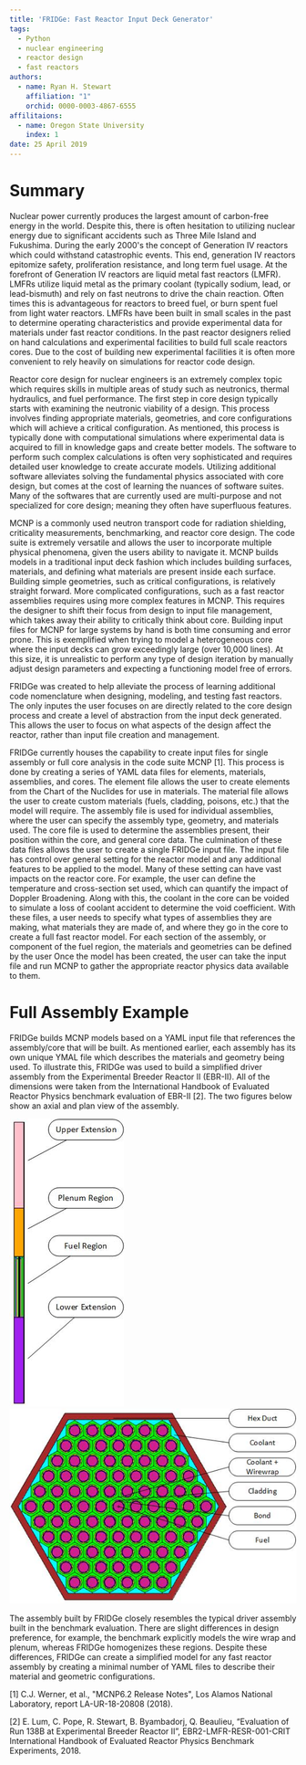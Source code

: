 ```yaml
---
title: 'FRIDGe: Fast Reactor Input Deck Generator'
tags:
  - Python
  - nuclear engineering
  - reactor design
  - fast reactors
authors:
  - name: Ryan H. Stewart
    affiliation: "1"
    orchid: 0000-0003-4867-6555
affilitaions:
  - name: Oregon State University
    index: 1
date: 25 April 2019
---
```


# Summary

Nuclear power currently produces the largest amount of carbon-free energy in the world.
Despite this, there is often hesitation to utilizing nuclear energy due to significant accidents such as Three Mile Island and Fukushima.
During the early 2000's the concept of Generation IV reactors which could withstand catastrophic events.
This end, generation IV reactors epitomize safety, proliferation resistance, and long term fuel usage.
At the forefront of Generation IV reactors are liquid metal fast reactors (LMFR).
LMFRs utilize liquid metal as the primary coolant (typically sodium, lead, or lead-bismuth) and rely on fast neutrons to drive the chain reaction.
Often times this is advantageous for reactors to breed fuel, or burn spent fuel from light water reactors.
LMFRs have been built in small scales in the past to determine operating characteristics and provide experimental data for materials under fast reactor conditions.
In the past reactor designers relied on hand calculations and experimental facilities to build full scale reactors cores.
Due to the cost of building new experimental facilities it is often more convenient to rely heavily on simulations for reactor code design.

Reactor core design for nuclear engineers is an extremely complex topic which requires skills in multiple areas of study such as neutronics, thermal hydraulics, and fuel performance.
The first step in core design typically starts with examining the neutronic viability of a design.
This process involves finding appropriate materials, geometries, and core configurations which will achieve a critical configuration.
As mentioned, this process is typically done with computational simulations where experimental data is acquired to fill in knowledge gaps and create better models.
The software to perform such complex calculations is often very sophisticated and requires detailed user knowledge to create accurate models.
Utilizing additional software alleviates solving the fundamental physics associated with core design, but comes at the cost of learning the nuances of software suites.
Many of the softwares that are currently used are multi-purpose and not specialized for core design; meaning they often have superfluous features.

MCNP is a commonly used neutron transport code for radiation shielding, criticality measurements, benchmarking, and reactor core design.
The code suite is extremely versatile and allows the user to incorporate multiple physical phenomena, given the users ability to navigate it.
MCNP builds models in a traditional input deck fashion which includes building surfaces, materials, and defining what materials are present inside each surface.
Building simple geometries, such as critical configurations, is relatively straight forward.
More complicated configurations, such as a fast reactor assemblies requires using more complex features in MCNP.
This requires the designer to shift their focus from design to input file management, which takes away their ability to critically think about core.
Building input files for MCNP for large systems by hand is both time consuming and error prone.
This is exemplified when trying to model a heterogeneous core where the input decks can grow exceedingly large (over 10,000 lines).
At this size, it is unrealistic to perform any type of design iteration by manually adjust design parameters and expecting a functioning model free of errors.

FRIDGe was created to help alleviate the process of learning additional code nomenclature when designing, modeling, and testing fast reactors.
The only inputes the user focuses on are directly related to the core design process and create a level of abstraction from the input deck generated.
This allows the user to focus on what aspects of the design affect the reactor, rather than input file creation and management.

FRIDGe currently houses the capability to create input files for single assembly or full core analysis in the code suite MCNP [1].
This process is done by creating a series of YAML data files for elements, materials, assemblies, and cores.
The element file allows the user to create elements from the Chart of the Nuclides for use in materials.
The material file allows the user to create custom materials (fuels, cladding, poisons, etc.) that the model will require.
The assembly file is used for individual assemblies, where the user can specify the assembly type, geometry, and materials used.
The core file is used to determine the assemblies present, their position within the core, and general core data.
The culmination of these data files allows the user to create a single FRIDGe input file.
The input file has control over general setting for the reactor model and any additional features to be applied to the model.
Many of these setting can have vast impacts on the reactor core.
For example, the user can define the temperature and cross-section set used, which can quantify the impact of Doppler Broadening.
Along with this, the coolant in the core can be voided to simulate a loss of coolant accident to determine the void coefficient.
With these files, a user needs to specify what types of assemblies they are making, what materials they are made of, and where they go in the core to create a full fast reactor model.
For each section of the assembly, or component of the fuel region, the materials and geometries can be defined by the user
Once the model has been created, the user can take the input file and run MCNP to gather the appropriate reactor physics data available to them.

# Full Assembly Example

FRIDGe builds MCNP models based on a YAML input file that references the assembly/core that will be built.
As mentioned earlier, each assembly has its own unique YMAL file which describes the materials and geometry being used.
To illustrate this, FRIDGe was used to build a simplified driver assembly from the Experimental Breeder Reactor II (EBR-II).
All of the dimensions were taken from the International Handbook of Evaluated Reactor Physics benchmark evaluation of EBR-II [2].
The two figures below show an axial and plan view of the assembly.

![Elevated view of EBRII driver Assembly](docs/EBRII_Assembly.jpg) ![Plan view of EBRII driver assembly fuel region](docs/EBRII_Fuel.jpg)

The assembly built by FRIDGe closely resembles the typical driver assembly built in the benchmark evaluation.
There are slight differences in design preference, for example, the benchmark explicitly models the wire wrap and plenum, whereas FRIDGe homogenizes these regions.
Despite these differences, FRIDGe can create a simplified model for any fast reactor assembly by creating a minimal number of YAML files to describe their material and geometric configurations.

[1] C.J. Werner, et al., "MCNP6.2 Release Notes", Los Alamos National Laboratory, report LA-UR-18-20808 (2018).

[2] E. Lum, C. Pope, R. Stewart, B. Byambadorj,
Q. Beaulieu, “Evaluation of Run 138B at Experimental
Breeder Reactor II”, EBR2-LMFR-RESR-001-CRIT
International Handbook of Evaluated Reactor Physics
Benchmark Experiments, 2018.